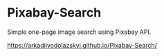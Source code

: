 # Pixabay-Search

Simple one-page image search using Pixabay API.

https://arkadiivodolazskyi.github.io/Pixabay-Search/
